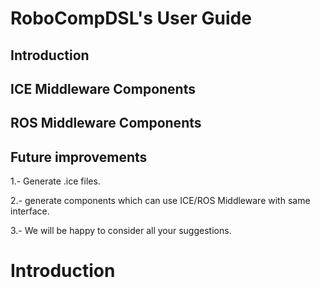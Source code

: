 RoboCompDSL's User Guide
============

## Introduction



## ICE Middleware Components

## ROS Middleware Components

## Future improvements

  1.- Generate .ice files.
  
  2.- generate components which can use ICE/ROS Middleware with same interface.
  
  3.- We will be happy to consider all your suggestions.

# Introduction
